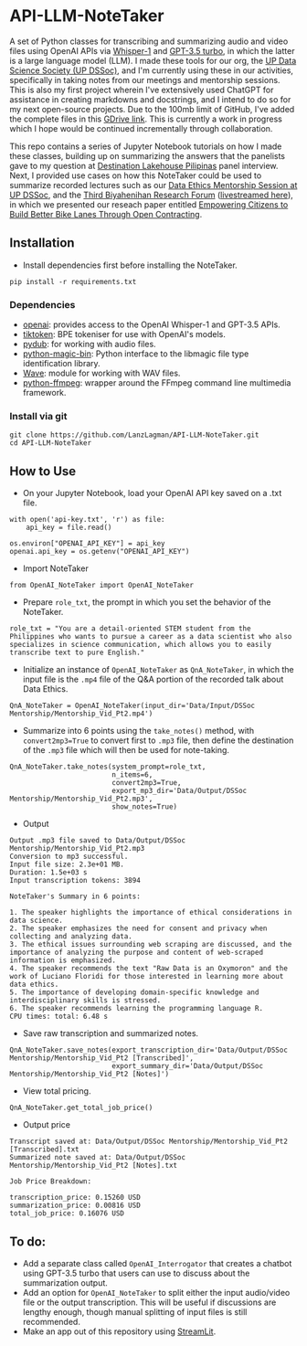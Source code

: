 # API-LLM-NoteTaker

A set of Python classes for transcribing and summarizing audio and video files using OpenAI APIs via [Whisper-1](https://openai.com/research/whisper) and [GPT-3.5 turbo](https://platform.openai.com/docs/models/gpt-3-5), in which the latter is a large language model (LLM). I made these tools for our org, the [UP Data Science Society (UP DSSoc)](https://ph.linkedin.com/company/updatasciencesociety), and I'm currently using these in our activities, specifically in taking notes from our meetings and mentorship sessions. This is also my first project wherein I've extensively used ChatGPT for assistance in creating markdowns and docstrings, and I intend to do so for my next open-source projects. Due to the 100mb limit of GitHub, I've added the complete files in this [GDrive link](https://drive.google.com/drive/folders/1jQw5_yeh98QHeXV3n7Rawlw9vgLzNdAJ?usp=sharing). This is currently a work in progress which I hope would be continued incrementally through collaboration.

This repo contains a series of Jupyter Notebook tutorials on how I made these classes, building up on summarizing the answers that the panelists gave to my question at [Destination Lakehouse Pilipinas](https://www.linkedin.com/posts/plewniak_lakehouse-bigdataengineer-datascientists-activity-7033623397955768321-gHq_) panel interview. Next, I provided use cases on how this NoteTaker could be used to summarize recorded lectures such as our [Data Ethics Mentorship Session at UP DSSoc](https://www.facebook.com/100079165176241/videos/643438693861938), and the [Third Biyahenihan Research Forum](https://www.facebook.com/MoveAsOneCoalition/photos/a.133634771718805/778763060539303) ([livestreamed here](https://www.facebook.com/MoveAsOneCoalition/videos/1050324429141251)), in which we presented our reseach paper entitled [Empowering Citizens to Build Better Bike Lanes Through Open Contracting](https://wesolve.ph/empowering-citizens-to-build-better-bike-lanes-through-open-contracting).  

## Installation
* Install dependencies first before installing the NoteTaker.
```
pip install -r requirements.txt
```

### Dependencies
* [openai](https://pypi.org/project/openai/): provides access to the OpenAI Whisper-1 and GPT-3.5 APIs.
* [tiktoken](https://pypi.org/project/tiktoken/): BPE tokeniser for use with OpenAI's models.
* [pydub](https://pypi.org/project/pydub/): for working with audio files.
* [python-magic-bin](https://pypi.org/project/python-magic/): Python interface to the libmagic file type identification library.
* [Wave](https://pypi.org/project/Wave/): module for working with WAV files.
* [python-ffmpeg](https://pypi.org/project/python-ffmpeg/): wrapper around the FFmpeg command line multimedia framework.


### Install via git
```
git clone https://github.com/LanzLagman/API-LLM-NoteTaker.git
cd API-LLM-NoteTaker
```

## How to Use

* On your Jupyter Notebook, load your OpenAI API key saved on a .txt file.
```
with open('api-key.txt', 'r') as file:
    api_key = file.read()

os.environ["OPENAI_API_KEY"] = api_key
openai.api_key = os.getenv("OPENAI_API_KEY")
```

* Import NoteTaker
```
from OpenAI_NoteTaker import OpenAI_NoteTaker
```

* Prepare `role_txt`, the prompt in which you set the behavior of the NoteTaker.
```
role_txt = "You are a detail-oriented STEM student from the Philippines who wants to pursue a career as a data scientist who also specializes in science communication, which allows you to easily transcribe text to pure English."
```

* Initialize an instance of `OpenAI_NoteTaker` as `QnA_NoteTaker`, in which the input file is the `.mp4` file of the Q&A portion of the recorded talk about Data Ethics.
```
QnA_NoteTaker = OpenAI_NoteTaker(input_dir='Data/Input/DSSoc Mentorship/Mentorship_Vid_Pt2.mp4')
```

* Summarize into 6 points using the `take_notes()` method, with `convert2mp3=True` to convert first to `.mp3` file, then define the destination of the `.mp3` file which will then be used for note-taking.
```
QnA_NoteTaker.take_notes(system_prompt=role_txt, 
                         n_items=6, 
                         convert2mp3=True,
                         export_mp3_dir='Data/Output/DSSoc Mentorship/Mentorship_Vid_Pt2.mp3',
                         show_notes=True)
```

* Output
```
Output .mp3 file saved to Data/Output/DSSoc Mentorship/Mentorship_Vid_Pt2.mp3
Conversion to mp3 successful.
Input file size: 2.3e+01 MB.
Duration: 1.5e+03 s
Input transcription tokens: 3894

NoteTaker's Summary in 6 points: 

1. The speaker highlights the importance of ethical considerations in data science.
2. The speaker emphasizes the need for consent and privacy when collecting and analyzing data.
3. The ethical issues surrounding web scraping are discussed, and the importance of analyzing the purpose and content of web-scraped information is emphasized.
4. The speaker recommends the text "Raw Data is an Oxymoron" and the work of Luciano Floridi for those interested in learning more about data ethics.
5. The importance of developing domain-specific knowledge and interdisciplinary skills is stressed.
6. The speaker recommends learning the programming language R.
CPU times: total: 6.48 s
```

* Save raw transcription and summarized notes.
```
QnA_NoteTaker.save_notes(export_transcription_dir='Data/Output/DSSoc Mentorship/Mentorship_Vid_Pt2 [Transcribed]', 
                         export_summary_dir='Data/Output/DSSoc Mentorship/Mentorship_Vid_Pt2 [Notes]')
```

* View total pricing.
```
QnA_NoteTaker.get_total_job_price()
```

* Output price
```
Transcript saved at: Data/Output/DSSoc Mentorship/Mentorship_Vid_Pt2 [Transcribed].txt
Summarized note saved at: Data/Output/DSSoc Mentorship/Mentorship_Vid_Pt2 [Notes].txt

Job Price Breakdown: 

transcription_price: 0.15260 USD
summarization_price: 0.00816 USD
total_job_price: 0.16076 USD
```

## To do:

* Add a separate class called `OpenAI_Interrogator` that creates a chatbot using GPT-3.5 turbo that users can use to discuss about the summarization output.
* Add an option for `OpenAI_NoteTaker` to split either the input audio/video file or the output transcription. This will be useful if discussions are lengthy enough, though manual splitting of input files is still recommended.
* Make an app out of this repository using [StreamLit](https://docs.streamlit.io/library/get-started).
